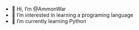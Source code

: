 - 👋 Hi, I’m @AmmonWar
- 👀 I’m interested in learning a programing language
- 🌱 I’m currently learning Python

<!---
AmmonWar/AmmonWar is a ✨ special ✨ repository because its `README.md` (this file) appears on your GitHub profile.
You can click the Preview link to take a look at your changes.
--->
